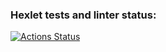 ### Hexlet tests and linter status:
[![Actions Status](https://github.com/ArtMan-8/frontend-project-lvl4/workflows/hexlet-check/badge.svg)](https://github.com/ArtMan-8/frontend-project-lvl4/actions)